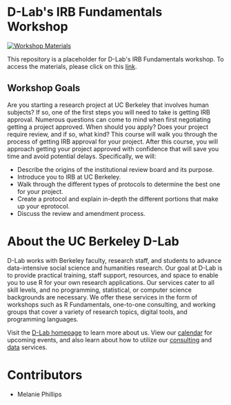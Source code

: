 # D-Lab's IRB Fundamentals Workshop

[![Workshop Materials](https://img.shields.io/badge/D--Lab-Workshop%20Materials-blue)](https://drive.google.com/drive/folders/1aDcTRXLQDRVViKYKA10-4gmmymRyXlzN)

This repository is a placeholder for D-Lab's IRB Fundamentals workshop. To access the materials, please click on this [link](https://drive.google.com/drive/folders/1aDcTRXLQDRVViKYKA10-4gmmymRyXlzN).

## Workshop Goals

Are you starting a research project at UC Berkeley that involves human subjects? If so, one of
the first steps you will need to take is getting IRB approval. Numerous questions can come to
mind when first negotiating getting a project approved. When should you apply? Does your
project require review, and if so, what kind? This course will walk you through the process of
getting IRB approval for your project. After this course, you will approach getting your project
approved with confidence that will save you time and avoid potential delays.
Specifically, we will:

- Describe the origins of the institutional review board and its purpose.
- Introduce you to IRB at UC Berkeley.
- Walk through the different types of protocols to determine the best one for your project.
- Create a protocol and explain in-depth the different portions that make up your eprotocol.
- Discuss the review and amendment process.

# About the UC Berkeley D-Lab

D-Lab works with Berkeley faculty, research staff, and students to advance data-intensive social science and humanities research. Our goal at D-Lab is to provide practical training, staff support, resources, and space to enable you to use R for your own research applications. Our services cater to all skill levels, and no programming, statistical, or computer science backgrounds are necessary. We offer these services in the form of workshops such as R Fundamentals, one-to-one consulting, and working groups that cover a variety of research topics, digital tools, and programming languages.

Visit the [D-Lab homepage](http://dlab.berkeley.edu/) to learn more about us. View our [calendar](http://dlab.berkeley.edu/calendar-node-field-date) for upcoming events, and also learn about how to utilize our [consulting](http://dlab.berkeley.edu/consulting) and [data](http://dlab.berkeley.edu/data-resources) services. 

# Contributors

* Melanie Phillips
